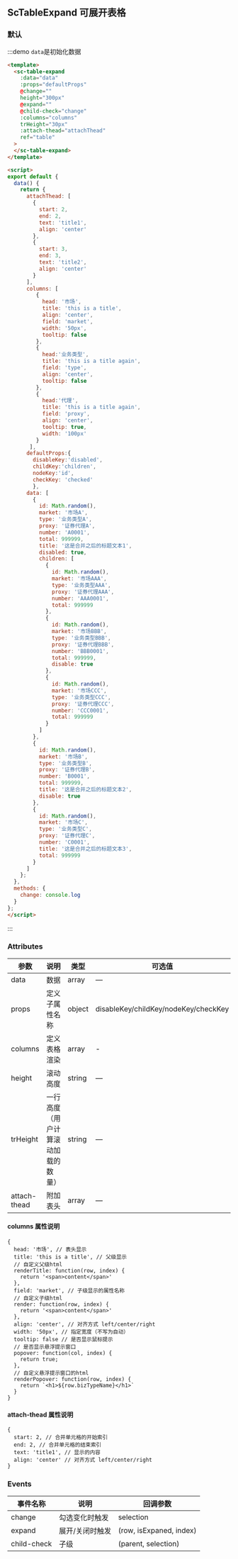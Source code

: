 <script>
export default {
  data() {
    return {
      attachThead: [
        {
          start: 2,
          end: 2,
          text: 'title1',
          align: 'center'
        },
        {
          start: 3,
          end: 3,
          text: 'title2',
          align: 'center'
        }
      ],
      columns: [
         {
           head: '市场',
           title: 'this is a title',
           align: 'center',
           field: 'market',
           width: '50px',
           tooltip: false
         },
         {
      	   head:'业务类型',
           title: 'this is a title again',
           field: 'type',
           align: 'center',
           tooltip: false
         },
         {
           head:'代理',
           title: 'this is a title again',
           field: 'proxy',
           align: 'center',
           tooltip: true,
           width: '100px'
         }
       ],
      defaultProps:{
    		disableKey:'disabled',
      	childKey:'children',
      	nodeKey:'id',
        checkKey: 'checked'
    	},
      data: [
        {
          id: Math.random(),
          market: '市场A',
          type: '业务类型A',
          proxy: '证券代理A',
          number: 'A0001',
          total: 999999,
          title: '这是合并之后的标题文本1',
          disabled: true,
          children: [
            {
              id: Math.random(),
              market: '市场AAA',
              type: '业务类型AAA',
              proxy: '证券代理AAA',
              number: 'AAA0001',
              total: 999999
            },
            {
              id: Math.random(),
              market: '市场BBB',
              type: '业务类型BBB',
              proxy: '证券代理BBB',
              number: 'BBB0001',
              total: 999999,
              disable: true
            },
            {
              id: Math.random(),
              market: '市场CCC',
              type: '业务类型CCC',
              proxy: '证券代理CCC',
              number: 'CCC0001',
              total: 999999
            }
          ]
        },
        {
          id: Math.random(),
          market: '市场B',
          type: '业务类型B',
          proxy: '证券代理B',
          number: 'B0001',
          total: 999999,
          title: '这是合并之后的标题文本2',
          disable: true
        },
        {
          id: Math.random(),
          market: '市场C',
          type: '业务类型C',
          proxy: '证券代理C',
          number: 'C0001',
          title: '这是合并之后的标题文本3',
          total: 999999
        }
      ]
    };
  },
  methods: {
    change: console.log
  }
};
</script>

## ScTableExpand 可展开表格

### 默认
:::demo `data`是初始化数据
```html
<template>
  <sc-table-expand
    :data="data"
    :props="defaultProps"
    @change=""
    height="300px"
    @expand=""
    @child-check="change"
    :columns="columns"
    trHeight="30px"
    :attach-thead="attachThead"
    ref="table"
  >
  </sc-table-expand>
</template>

<script>
export default {
  data() {
    return {
      attachThead: [
        {
          start: 2,
          end: 2,
          text: 'title1',
          align: 'center'
        },
        {
          start: 3,
          end: 3,
          text: 'title2',
          align: 'center'
        }
      ],
      columns: [
         {
           head: '市场',
           title: 'this is a title',
           align: 'center',
           field: 'market',
           width: '50px',
           tooltip: false
         },
         {
      	   head:'业务类型',
           title: 'this is a title again',
           field: 'type',
           align: 'center',
           tooltip: false
         },
         {
           head:'代理',
           title: 'this is a title again',
           field: 'proxy',
           align: 'center',
           tooltip: true,
           width: '100px'
         }
       ],
      defaultProps:{
        disableKey:'disabled',
      	childKey:'children',
      	nodeKey:'id',
        checkKey: 'checked'
    	},
      data: [
        {
          id: Math.random(),
          market: '市场A',
          type: '业务类型A',
          proxy: '证券代理A',
          number: 'A0001',
          total: 999999,
          title: '这是合并之后的标题文本1',
          disabled: true,
          children: [
            {
              id: Math.random(),
              market: '市场AAA',
              type: '业务类型AAA',
              proxy: '证券代理AAA',
              number: 'AAA0001',
              total: 999999
            },
            {
              id: Math.random(),
              market: '市场BBB',
              type: '业务类型BBB',
              proxy: '证券代理BBB',
              number: 'BBB0001',
              total: 999999,
              disable: true
            },
            {
              id: Math.random(),
              market: '市场CCC',
              type: '业务类型CCC',
              proxy: '证券代理CCC',
              number: 'CCC0001',
              total: 999999
            }
          ]
        },
        {
          id: Math.random(),
          market: '市场B',
          type: '业务类型B',
          proxy: '证券代理B',
          number: 'B0001',
          total: 999999,
          title: '这是合并之后的标题文本2',
          disable: true
        },
        {
          id: Math.random(),
          market: '市场C',
          type: '业务类型C',
          proxy: '证券代理C',
          number: 'C0001',
          title: '这是合并之后的标题文本3',
          total: 999999
        }
      ]
    };
  },
  methods: {
    change: console.log
  }
};
</script>

```
:::

### Attributes
| 参数      | 说明          | 类型      | 可选值                           | 默认值  |
|---------- |-------------- |---------- |--------------------------------  |-------- |
| data | 数据 | array | — | — |
| props | 定义子属性名称 | object | disableKey/childKey/nodeKey/checkKey | - |
| columns | 定义表格渲染 | array | - | - |
| height | 滚动高度 | string | — | 500px |
| trHeight | 一行高度（用户计算滚动加载的数量） | string | — | 30px |
| attach-thead | 附加表头 | array | — | — |

#### columns 属性说明
```
{
  head: '市场', // 表头显示
  title: 'this is a title', // 父级显示
  // 自定义父级html
  renderTitle: function(row, index) {
    return '<span>content</span>'
  },
  field: 'market', // 子级显示的属性名称
  // 自定义子级html
  render: function(row, index) {
    return '<span>content</span>'
  },
  align: 'center', // 对齐方式 left/center/right
  width: '50px', // 指定宽度（不写为自动）
  tooltip: false // 是否显示鼠标提示
  // 是否显示悬浮提示窗口
  popover: function(col, index) {
    return true;
  },
  // 自定义悬浮提示窗口的html
  renderPopover: function(row, index) {
    return `<h1>${row.bizTypeName}</h1>`
  }
}
```

#### attach-thead 属性说明
```
{
  start: 2, // 合并单元格的开始索引
  end: 2, // 合并单元格的结束索引
  text: 'title1', // 显示的内容
  align: 'center' // 对齐方式 left/center/right
}
```


### Events
| 事件名称 | 说明 | 回调参数 |
|---------- |-------- |---------- |
| change | 勾选变化时触发 | selection |
| expand | 展开/关闭时触发 | (row, isExpaned, index) |
| child-check | 子级 | (parent, selection) |
